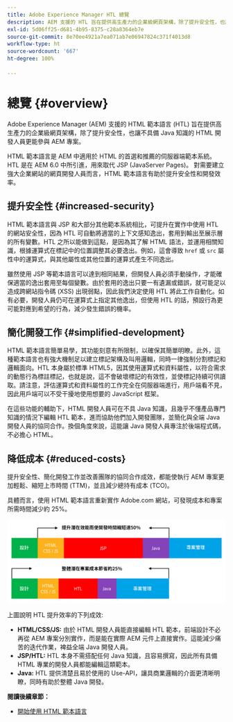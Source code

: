 ```yaml
---
title: Adobe Experience Manager HTL 總覽
description: AEM 支援的 HTL 旨在提供高生產力的企業級網頁架構，除了提升安全性，也讓不具備 Java 知識的 HTML 開發人員更能參與 AEM 專案。
exl-id: 5d06ff25-d681-4b95-8375-c28a8364eb7e
source-git-commit: 8e70ee4921a7ea071ab7e06947824c371f4013d8
workflow-type: ht
source-wordcount: '667'
ht-degree: 100%

---
```


# 總覽 {#overview}

Adobe Experience Manager (AEM) 支援的 HTML 範本語言 (HTL) 旨在提供高生產力的企業級網頁架構，除了提升安全性，也讓不具備 Java 知識的 HTML 開發人員更能參與 AEM 專案。

HTML 範本語言是 AEM 中適用於 HTML 的首選和推薦的伺服器端範本系統。 HTL 是在 AEM 6.0 中所引進，用來取代 JSP (JavaServer Pages)。 對需要建立強大企業網站的網頁開發人員而言，HTML 範本語言有助於提升安全性和開發效率。

## 提升安全性 {#increased-security}

HTML 範本語言與 JSP 和大部分其他範本系統相比，可提升在實作中使用 HTL 的網站安全性，因為 HTL 可自動將適當的上下文感知逸出，套用到輸出至展示層的所有變數。HTL 之所以能做到這點，是因為其了解 HTML 語法，並運用相關知識，根據運算式在標記中的位置調整其必要逸出。例如，這會導致 `href` 或 `src` 屬性中的運算式，與其他屬性或其他位置的運算式產生不同逸出。

雖然使用 JSP 等範本語言可以達到相同結果，但開發人員必須手動操作，才能確保適當的逸出套用至每個變數。由於套用的逸出只要一有遺漏或錯誤，就可能足以造成跨網站指令碼 (XSS) 出現弱點，因此我們決定使用 HTL 將此工作自動化。如有必要，開發人員仍可在運算式上指定其他逸出，但使用 HTL 的話，預設行為更可能對應到希望的行為，減少發生錯誤的機率。

## 簡化開發工作 {#simplified-development}

HTML 範本語言簡單易學，其功能刻意有所限制，以確保其簡單明瞭。此外，這種範本語言也有強大機制足以建立標記架構及叫用邏輯，同時一律強制分割標記和邏輯面向。HTL 本身屬於標準 HTML5，因其使用運算式和資料屬性，以符合需求的動態行為標註標記，也就是說，這不會破壞標記的有效性，並使標記持續可供讀取。請注意，評估運算式和資料屬性的工作完全在伺服器端進行，用戶端看不見，因此用戶端可以不受干擾地使用想要的 JavaScript 框架。

在這些功能的輔助下，HTML 開發人員可在不具 Java 知識，且幾乎不懂產品專門知識的情況下編輯 HTL 範本，進而協助他們加入開發團隊，並簡化與全端 Java 開發人員的協同合作。換個角度來說，這能讓 Java 開發人員專注於後端程式碼，不必擔心 HTML。

## 降低成本 {#reduced-costs}

提升安全性、簡化開發工作並改善團隊的協同合作成效，都能使執行 AEM 專案更加輕鬆、縮短上市時間 (TTM)，並且減少總持有成本 (TCO)。

具體而言，使用 HTML 範本語言重新實作 Adobe.com 網站，可發現成本和專案所需時間減少約 25%。

![提高效率並降低成本](assets/chlimage_1.png)

上圖說明 HTL 提升效率的下列成效:

* **HTML/CSS/JS:** 由於 HTML 開發人員能直接編輯 HTL 範本，前端設計不必再從 AEM 專案分別實作，而是能在實際 AEM 元件上直接實作。這能減少痛苦的迭代作業，裨益全端 Java 開發人員。
* **JSP/HTL:** HTL 本身不需搭配任何 Java 知識，且容易撰寫，因此所有具備 HTML 專業的開發人員都能編輯這類範本。
* **Java:** HTL 提供清楚且易於使用的 Use-API，讓具商業邏輯的介面更清晰明瞭，同時有助於整體 Java 開發。

**閱讀後續章節：**

* [開始使用 HTML 範本語言](getting-started.md)
